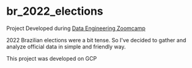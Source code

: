 # br_2022_elections

Project Developed during [Data Engineering Zoomcamp](https://github.com/DataTalksClub/data-engineering-zoomcamp#readme)

2022 Brazilian elections were a bit tense. So I've decided to gather and analyze official data in simple and friendly way.

This project was developed on GCP
